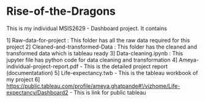 # Rise-of-the-Dragons

This is my individual MSIS2629 - Dashboard project. It contains

1] Raw-data-for-project : This folder has all the raw data required for this project
2] Cleaned-and-transformed-Data : This folder has the cleaned and transformed data which is tableau ready
3] Data-cleaning.ipynb : This jupyter file has python code for data cleaning and transformation
4] Ameya-individual-project-report.pdf - This is the detailed project report (documentatation)
5] Life-expectancy.twb - This is the tableau workbook of my project
6] https://public.tableau.com/profile/ameya.ghatpande#!/vizhome/Life-expectancy/Dashboard2 - This is link for public tableau
